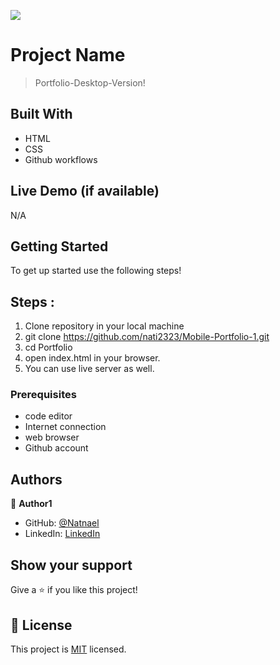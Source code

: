 ![](https://img.shields.io/badge/Microverse-blueviolet)

# Project Name

>  Portfolio-Desktop-Version!


## Built With

- HTML
- CSS
- Github workflows

## Live Demo (if available)

  N/A

## Getting Started

To get up started use the following steps!

## Steps :
 1) Clone repository in your local machine
 2) git clone https://github.com/nati2323/Mobile-Portfolio-1.git
 3) cd Portfolio
 4) open index.html in your browser.
 5) You can use live server as well.

### Prerequisites
 
 - code editor
 - Internet connection
 - web browser
 - Github account

## Authors

👤 **Author1**

- GitHub: [@Natnael](https://github.com/nati2323)
- LinkedIn: [LinkedIn](https://www.linkedin.com/in/natnael-amare-b5844510a/)

## Show your support

Give a ⭐️ if you like this project!

## 📝 License

This project is [MIT](./MIT.md) licensed.
